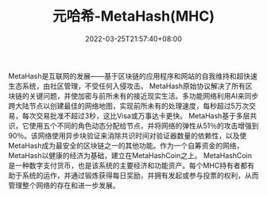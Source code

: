 ﻿---
weight: 
title: "元哈希-MetaHash(MHC)"
description: "MetaHash是互联网的发展——基于区块链的应用程序和网站的自我维持和超快速生态系统，由社区管理，不受任何入侵攻击"
date: 2022-03-25T21:57:40+08:00
lastmod: 2022-03-25T16:45:40+08:00
draft: false
authors: ["Metabd"]
featuredImage: "yuanhaxi-metahashmhc.webp"
link: ""
tags: ["数字代币","元哈希-MetaHash(MHC)"]
categories: ["navigation"]
navigation: ["数字代币"]
lightgallery: true
toc: true
pinned: false
recommend: false
recommend1: false
---
MetaHash是互联网的发展——基于区块链的应用程序和网站的自我维持和超快速生态系统，由社区管理，不受任何入侵攻击。
MetaHash原始协议解决了所有区块链的关键问题，并使加密与前所未有的接近现实生活。多功能网络利用AI来同步跨大陆节点以创建最佳的网络地图，实现前所未有的处理速度，每秒超过5万次交易，每次交易批准不超过3秒，这比Visa或万事达卡更快。
MetaHash基于多层共识，它使用五个不同的角色动态分配给节点，并将网络的弹性从51％的攻击增强到90％。该网络使用异步块验证来消除共识时间对验证器数量的依赖性，以及使MetaHash成为最安全的区块链之一的其他功能。作为一个自筹资金的网络，MetaHash以健康的经济为基础，建立在MetaHashCoin之上。
MetaHashCoin是一种数字支付货币，也是该系统的主要经济和功能资产。每个MHC持有者都有助于系统的运作，并通过锻炼获得每日奖励，并拥有发起或参与投票的权利，从而管理整个网络的存在和进一步发展。
